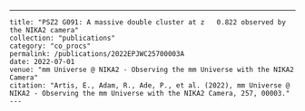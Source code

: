 ---
    title: "PSZ2 G091: A massive double cluster at z   0.822 observed by the NIKA2 camera"
    collection: "publications"
    category: "co_procs"
    permalink: /publications/2022EPJWC25700003A
    date: 2022-07-01
    venue: "mm Universe @ NIKA2 - Observing the mm Universe with the NIKA2 Camera"
    citation: "Artis, E., Adam, R., Ade, P., et al. (2022), mm Universe @ NIKA2 - Observing the mm Universe with the NIKA2 Camera, 257, 00003."
    ---